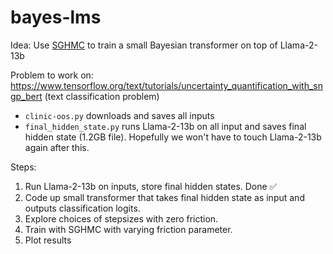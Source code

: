 # bayes-lms

Idea: Use [SGHMC](https://arxiv.org/abs/1506.04696) to train a small Bayesian transformer on top of Llama-2-13b

Problem to work on: https://www.tensorflow.org/text/tutorials/uncertainty_quantification_with_sngp_bert
(text classification problem)


- `clinic-oos.py` downloads and saves all inputs
- `final_hidden_state.py` runs Llama-2-13b on all input and saves final hidden state (1.2GB file). Hopefully we won't have to touch Llama-2-13b again after this.


Steps:

1. Run Llama-2-13b on inputs, store final hidden states. Done ✅
2. Code up small transformer that takes final hidden state as input and outputs classification logits.
3. Explore choices of stepsizes with zero friction.
4. Train with SGHMC with varying friction parameter.
5. Plot results



